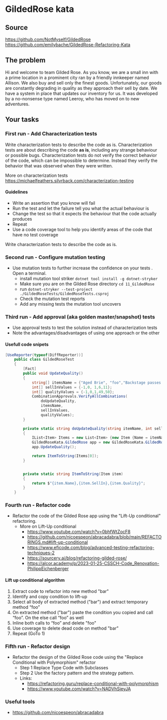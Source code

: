 # GildedRose kata

## Source

<https://github.com/NotMyself/GildedRose>
<https://github.com/emilybache/GildedRose-Refactoring-Kata>

## The problem

Hi and welcome to team Gilded Rose. As you know, we are a small inn with a prime location in a prominent city ran by a friendly innkeeper named Allison. We also buy and sell only the finest goods. Unfortunately, our goods are constantly degrading in quality as they approach their sell by date. We have a system in place that updates our inventory for us. It was developed by a no-nonsense type named Leeroy, who has moved on to new adventures.

## Your tasks

### First run - Add Characterization tests

Write characterization tests to describe the code as is.
Characterization tests are about describing the code **as is**, including any strange behaviour or possible bugs.
Characterization tests do not verify the correct behavior of the code, which can be impossible to determine.
Instead they verify the behavior that was observed when they were written.

More on characterization tests <https://michaelfeathers.silvrback.com/characterization-testing>

#### Guidelines

- Write an assertion that you know will fail
- Run the test and let the failure tell you what the actual behaviour is
- Change the test so that it expects the behaviour that the code actually produces
- Repeat
- Use a code coverage tool to help you identify areas of the code that have no test coverage

Write characterization tests to describe the code as is.

### Second run - Configure mutation testing

- Use mutation tests to further increase the confidence on your tests
  . Open a terminal.
  - install mutation tool striker `dotnet tool install -g dotnet-stryker`
  - Make sure you are on the Gilded Rose directory `cd 11_GildedRose`
  - run `dotnet-stryker --test-project ./GildedRoseTests/GildedRoseTests.csproj`
  - Check the mutation test reports
  - Add any missing tests the mutation tool uncovers

### Third run - Add approval (aka golden master/snapshot) tests

- Use approval tests to test the solution instead of characterization tests
- Note the advantages/disadvantages of using one approach or the other

#### Usefull code snipets

```csharp
[UseReporter(typeof(DiffReporter))]
    public class GildedRoseTest
    {
        [Fact]
        public void UpdateQuality()
        {
            string[] itemsName = {"Aged Brie", "foo","Backstage passes to a TAFKAL80ETC concert","Sulfuras, Hand of Ragnaros"};
            int[] sellInValues = {-1,0, 1,6,11};
            int[] qualityValues = {-1,0,1,49,50};
            CombinationApprovals.VerifyAllCombinations(
                doUpdateQuality,
                itemsName,
                sellInValues,
                qualityValues);
        }

        private static string doUpdateQuality(string itemName, int sellIn, int quality)
        {
            IList<Item> Items = new List<Item> {new Item {Name = itemName, SellIn = sellIn, Quality = quality}};
            GildedRoseKata.GildedRose app = new GildedRoseKata.GildedRose(Items);
            app.UpdateQuality();

            return ItemToString(Items[0]);
        }


        private static string ItemToString(Item item)
        {
            return $"{item.Name},{item.SellIn},{item.Quality}";
        }
    }
```

### Fourth run - Refactor code

- Refactor the code of the Gilded Rose app using the "Lift-Up conditional" refactoring.
  - More on Lift-Up conditional
    - <https://www.youtube.com/watch?v=0bhfWtZocF8>
    - <https://github.com/nicoespeon/abracadabra/blob/main/REFACTORINGS.md#lift-up-conditional>
    - <https://www.eficode.com/blog/advanced-testing-refactoring-techniques-2>
    - <https://sourcery.ai/blog/refactoring-gilded-rose/>
    - <https://alcor.academy/p/2023-01-25-CSSCH-Code_Renovation-PhilippEichenberger>

#### Lift up conditional algorithm

1. Extract code to refactor into new method "bar"
2. Identify and copy condition to lift-up
3. Select all body of extracted method ("bar") and extract temporary method “foo”
4. On extracted method ("bar") paste the condition you copied and call “foo”. On the else call “foo” as well
5. Inline both calls to “foo” and delete "foo"
6. Use coverage to delete dead code on method "bar"
7. Repeat (GoTo 1)

### Fifth run - Refactor design

- Refactor the design of the Gilded Rose code using the "Replace Conditional with Polymorphism" refactor
  - Step 1 Replace Type Code with Subclasses
  - Step 2 Use the factory pattern and the strategy pattern.
  - Links:
    - <https://refactoring.guru/replace-conditional-with-polymorphism>
    - <https://www.youtube.com/watch?v=NADVhSjeyJA>

### Useful tools

- <https://github.com/nicoespeon/abracadabra>
